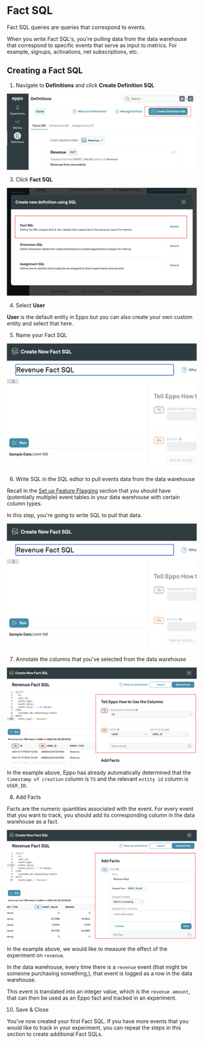 # Fact SQL

Fact SQL queries are queries that correspond to events. 

When you write Fact SQL's, you're pulling data from the data warehouse that correspond to specific events that serve as input to metrics. For example, signups, activations, net subscriptions, etc.

## Creating a Fact SQL

1. Navigate to **Definitions** and click **Create Definition SQL**

![Create Definition SQL](../../../static//img/building-experiments/create-definition-sql.png)

3. Click **Fact SQL**

![Create Fact SQL](../../../static//img/building-experiments/create-fact-sql.png)

4. Select **User**

**User** is the default entity in Eppo but you can also create your own custom entity and select that here.

5. Name your Fact SQL

![Name Fact SQL](../../../static//img/building-experiments/name-fact-sql.png)

6. Write SQL in the SQL editor to pull events data from the data warehouse

Recall in the [Set up Feature Flagging](#1-set-up-feature-flagging) section that you should have (potentially multiple) event tables in your data warehouse with certain column types.

In this step, you're going to write SQL to pull that data.

![Name Fact SQL](../../../static//img/building-experiments/name-fact-sql.png)

7. Annotate the columns that you've selected from the data warehouse

![Annotate Fact SQL](../../../static//img/building-experiments/annotate-fact-sql-columns.png)

In the example above, Eppo has already automatically determined that the `timestamp of creation` column is `TS` and the relevant `entity id` column is `USER_ID`.

8. Add Facts

Facts are the numeric quantities associated with the event. For every event that you want to track, you should add its corresponding column in the data warehouse as a fact.

![Add Facts](../../../static//img/building-experiments/add-fact-sql-fact.png)

In the example above, we would like to measure the effect of the experiment on `revenue`.

In the data warehouse, every time there is a `revenue` event (that might be someone purchasing something,), that event is logged as a row in the data warehouse.

This event is translated into an integer value, which is the `revenue amount`, that can then be used as an Eppo fact and tracked in an experiment.

10. Save & Close

You've now created your first Fact SQL. If you have more events that you would like to track in your experiment, you can repeat the steps in this section to create additional Fact SQLs.
